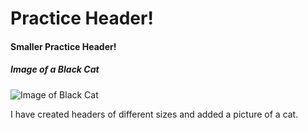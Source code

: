 # Practice Header!
#### Smaller Practice Header!

##### Image of a Black Cat

![Image of Black Cat](https://freepngimg.com/thumb/kitten/3-2-kitten-png.png)


I have created headers of different sizes and added a picture of a cat.
